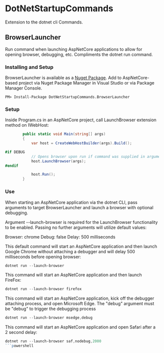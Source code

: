 # DotNetStartupCommands
Extension to the dotnet cli Commands.

## BrowserLauncher
Run command when launching AspNetCore applications to allow for opening browser, debugging, etc. Compliments the dotnet run command.

### Installing and Setup
BrowserLauncher is available as a [Nuget Package](https://www.nuget.org/packages/DotNetStartupCommands.BrowserLauncher). Add to AspNetCore-based project via Nuget Package Manager in Visual Studio or via Package Manager Console.

```shell
PM> Install-Package DotNetStartupCommands.BrowserLauncher
```

### Setup
Inside Program.cs in an AspNetCore project, call LaunchBrowser extension method on IWebHost:

```csharp
        public static void Main(string[] args)
        {
            var host = CreateWebHostBuilder(args).Build();

#if DEBUG
            // Opens browser upon run if command was supplied in arguments.
            host.LaunchBrowser(args);
#endif

            host.Run();
        }
```

### Use
When starting an AspNetCore application via the dotnet CLI, pass arguments to target BrowserLauncher and launch a browser with optional debugging.

Argument --launch-browser is required for the LaunchBrowser functionality to be enabled. Passing no further arguments will utilize default values:

Browser: chrome
Debug: false
Delay: 500 milliseconds

This default command will start an AspNetCore application and then launch Google Chrome without attaching a debugger and will delay 500 milliseconds before opening browser:
```powershell
dotnet run --launch-browser
```

This command will start an AspNetCore application and then launch FireFox:
```powershell
dotnet run --launch-browser firefox
```

This command will start an AspNetCore application, kick off the debugger attaching process, and open Microsoft Edge. The "debug" argument must be "debug" to trigger the debugging process
```powershell
dotnet run --launch-browser msedge,debug
```

This command will start an AspNetCore application and open Safari after a 2 second delay:
```powershell
dotnet run --launch-browser saf,nodebug,2000
```powershell

